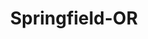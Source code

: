 ---
title: Springfield-OR
slug: springfield-or
f_state:
- cms/state/oregon.md
f_locations:
- cms/payday-loan/advance-america-2201.md
- cms/payday-loan/allied-cash-advance-3929.md
- cms/payday-loan/cash-store-8531.md
- cms/payday-loan/check-cash-north-west-10557.md
- cms/payday-loan/check-into-cash-12376.md
- cms/payday-loan/checkcash-usa-14209.md
- cms/payday-loan/oregon-check-cashing-23345.md
- cms/payday-loan/speedy-cash-26737.md
- cms/payday-loan/th-e-cash-store-27317.md
updated-on: '2024-05-30T13:41:28.615Z'
created-on: '2024-05-30T13:41:28.615Z'
published-on: '2024-05-30T13:54:32.469Z'
f_city: Springfield
layout: '[city].html'
tags: city
---